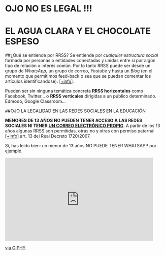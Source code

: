 # OJO NO ES LEGAL !!!
# EL AGUA CLARA Y EL CHOCOLATE ESPESO

##¿Qué se entiende por RRSS?
Se entiende por *cualquier estructura social* formada por personas o entidades conectadas y unidas entre sí por algún tipo de relación o interés común. Por lo tanto RRSS puede ser desde un grupo de *WhatsApp*, un grupo de correo, *Youtube* y hasta un *Blog* (en el momento que permitimos feed-back o sea que se puedan comentar los artículos identificandose). [[+info](https://www.aulaplaneta.com/2021/02/01/novedades-aulaplaneta/redes-sociales-y-educacion-interactividad-y-creatividad-pedagogicas/)]. 

Pueden ser sin ninguna temática concreta **RRSS horizontales** como Facebook, Twitter... o **RRSS verticales** dirigidas a un público determinado. Edmodo, Google Classroom...

##OJO LA LEGALIDAD EN LAS REDES SOCIALES EN LA EDUCACIÓN

**MENORES DE 13 AÑOS NO PUEDEN TENER ACCESO A LAS REDES SOCIALES NI TENER [UN CORREO ELECTRÓNICO PROPIO](https://support.google.com/accounts/answer/1350409?hl=es)**. A partir de los 13 años algunas RRSS son permitidas, otras no y otras con permiso paternal [[+info](https://www.internautas.org/html/9654.html)] art. 13 del Real Decreto 1720/2007.

Sí, has leído bien: un menor de 13 años NO PUEDE TENER WHATSAPP por ejemplo.

<iframe src="https://giphy.com/embed/atZII8NmbPGw0" width="480" height="270" frameBorder="0" class="giphy-embed" allowFullScreen></iframe><p><a href="https://giphy.com/gifs/media-social-smartphone-atZII8NmbPGw0">via GIPHY</a></p>




